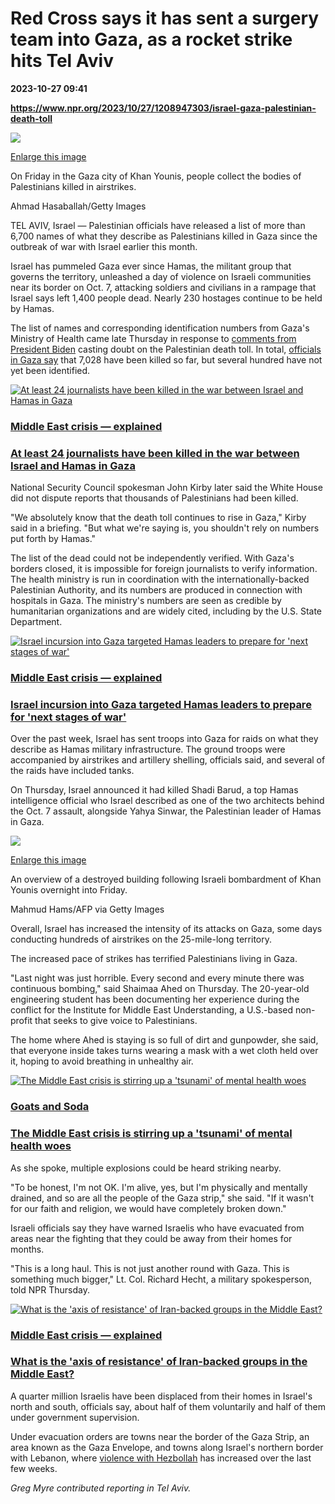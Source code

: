 # Red Cross says it has sent a surgery team into Gaza, as a rocket strike hits Tel Aviv

**2023-10-27 09:41**

**https://www.npr.org/2023/10/27/1208947303/israel-gaza-palestinian-death-toll**

 ![](https://media.npr.org/assets/img/2023/10/27/gettyimages-1759199547_slide-d8dbf35a859c3a760e6b076f41c1ab5d32d34563-s1100-c50.jpg) 

[Enlarge this image](https://media.npr.org/assets/img/2023/10/27/gettyimages-1759199547_slide-d8dbf35a859c3a760e6b076f41c1ab5d32d34563-s1200.jpg)

On Friday in the Gaza city of Khan Younis, people collect the bodies of Palestinians killed in airstrikes.

Ahmad Hasaballah/Getty Images

TEL AVIV, Israel — Palestinian officials have released a list of more than 6,700 names of what they describe as Palestinians killed in Gaza since the outbreak of war with Israel earlier this month.

Israel has pummeled Gaza ever since Hamas, the militant group that governs the territory, unleashed a day of violence on Israeli communities near its border on Oct. 7, attacking soldiers and civilians in a rampage that Israel says left 1,400 people dead. Nearly 230 hostages continue to be held by Hamas.

The list of names and corresponding identification numbers from Gaza's Ministry of Health came late Thursday in response to [comments from President Biden](https://www.npr.org/2023/10/25/1208577490/biden-says-hes-worried-about-civilian-deaths-in-gaza-but-questions-death-toll-st) casting doubt on the Palestinian death toll. In total, [officials in Gaza say](https://www.moh.gov.ps/portal/wp-content/uploads/2023/10/%D8%AA%D9%82%D8%B1%D9%8A%D8%B1-%D9%86%D9%87%D8%A7%D8%A6%D9%8A-%D8%A8%D8%A7%D8%B3%D9%85%D8%A7%D8%A1-%D8%A7%D9%84%D8%B4%D9%87%D8%AF%D8%A7%D8%A1-1.pdf) that 7,028 have been killed so far, but several hundred have not yet been identified.

[![At least 24 journalists have been killed in the war between Israel and Hamas in Gaza](https://media.npr.org/assets/img/2023/10/23/gettyimages-1748497658_sq-b8af439c44d6173a999a8e698c485e8688012603-s100-c15.jpg)](https://www.npr.org/2023/10/25/1208019720/journalist-deaths-gaza-israel-hamas)

### [Middle East crisis — explained](https://www.npr.org/series/1205445976/middle-east-crisis)

### [At least 24 journalists have been killed in the war between Israel and Hamas in Gaza](https://www.npr.org/2023/10/25/1208019720/journalist-deaths-gaza-israel-hamas)

National Security Council spokesman John Kirby later said the White House did not dispute reports that thousands of Palestinians had been killed.

"We absolutely know that the death toll continues to rise in Gaza," Kirby said in a briefing. "But what we're saying is, you shouldn't rely on numbers put forth by Hamas."

The list of the dead could not be independently verified. With Gaza's borders closed, it is impossible for foreign journalists to verify information. The health ministry is run in coordination with the internationally-backed Palestinian Authority, and its numbers are produced in connection with hospitals in Gaza. The ministry's numbers are seen as credible by humanitarian organizations and are widely cited, including by the U.S. State Department.

[![Israel incursion into Gaza targeted Hamas leaders to prepare for 'next stages of war'](https://media.npr.org/assets/img/2023/10/26/gettyimages-1746298515_sq-4f649c0fc304d330da194d32c96f067dd1c6b59d-s100-c15.jpg)](https://www.npr.org/2023/10/26/1208680784/death-toll-in-gaza-approaches-7-000-as-aid-groups-raise-alarm-about-fuel)

### [Middle East crisis — explained](https://www.npr.org/series/1205445976/middle-east-crisis)

### [Israel incursion into Gaza targeted Hamas leaders to prepare for 'next stages of war'](https://www.npr.org/2023/10/26/1208680784/death-toll-in-gaza-approaches-7-000-as-aid-groups-raise-alarm-about-fuel)

Over the past week, Israel has sent troops into Gaza for raids on what they describe as Hamas military infrastructure. The ground troops were accompanied by airstrikes and artillery shelling, officials said, and several of the raids have included tanks.

On Thursday, Israel announced it had killed Shadi Barud, a top Hamas intelligence official who Israel described as one of the two architects behind the Oct. 7 assault, alongside Yahya Sinwar, the Palestinian leader of Hamas in Gaza.

 ![](https://media.npr.org/assets/img/2023/10/27/gettyimages-1747989356_slide-fe6c8676d84ff3f0f828a9429cdb57bdc7543605-s1100-c50.jpg) 

[Enlarge this image](https://media.npr.org/assets/img/2023/10/27/gettyimages-1747989356_slide-fe6c8676d84ff3f0f828a9429cdb57bdc7543605-s1200.jpg)

An overview of a destroyed building following Israeli bombardment of Khan Younis overnight into Friday.

Mahmud Hams/AFP via Getty Images

Overall, Israel has increased the intensity of its attacks on Gaza, some days conducting hundreds of airstrikes on the 25-mile-long territory.

The increased pace of strikes has terrified Palestinians living in Gaza.

"Last night was just horrible. Every second and every minute there was continuous bombing," said Shaimaa Ahed on Thursday. The 20-year-old engineering student has been documenting her experience during the conflict for the Institute for Middle East Understanding, a U.S.-based non-profit that seeks to give voice to Palestinians.

The home where Ahed is staying is so full of dirt and gunpowder, she said, that everyone inside takes turns wearing a mask with a wet cloth held over it, hoping to avoid breathing in unhealthy air.

[![The Middle East crisis is stirring up a 'tsunami' of mental health woes](https://media.npr.org/assets/img/2023/10/24/trauma-diptych_sq-e95d2aa4491af77b6278ec4ea02962cb2e33f2ba-s100-c15.jpg)](https://www.npr.org/sections/goatsandsoda/2023/10/25/1208192912/the-middle-east-crisis-is-stirring-up-a-tsunami-of-mental-health-woes)

### [Goats and Soda](https://www.npr.org/sections/goatsandsoda/)

### [The Middle East crisis is stirring up a 'tsunami' of mental health woes](https://www.npr.org/sections/goatsandsoda/2023/10/25/1208192912/the-middle-east-crisis-is-stirring-up-a-tsunami-of-mental-health-woes)

As she spoke, multiple explosions could be heard striking nearby.

"To be honest, I'm not OK. I'm alive, yes, but I'm physically and mentally drained, and so are all the people of the Gaza strip," she said. "If it wasn't for our faith and religion, we would have completely broken down."

Israeli officials say they have warned Israelis who have evacuated from areas near the fighting that they could be away from their homes for months.

"This is a long haul. This is not just another round with Gaza. This is something much bigger," Lt. Col. Richard Hecht, a military spokesperson, told NPR Thursday.

[![What is the 'axis of resistance' of Iran-backed groups in the Middle East?](https://media.npr.org/assets/img/2023/10/26/gettyimages-1733234512_sq-8f4a83fe92c1a11ab5fa3e40449e0aeb8c6c55e0-s100-c15.jpg)](https://www.npr.org/2023/10/26/1208456496/iran-hamas-axis-of-resistance-hezbollah-israel)

### [Middle East crisis — explained](https://www.npr.org/series/1205445976/middle-east-crisis)

### [What is the 'axis of resistance' of Iran-backed groups in the Middle East?](https://www.npr.org/2023/10/26/1208456496/iran-hamas-axis-of-resistance-hezbollah-israel)

A quarter million Israelis have been displaced from their homes in Israel's north and south, officials say, about half of them voluntarily and half of them under government supervision.

Under evacuation orders are towns near the border of the Gaza Strip, an area known as the Gaza Envelope, and towns along Israel's northern border with Lebanon, where [violence with Hezbollah](https://www.npr.org/2023/10/26/1208456496/iran-hamas-axis-of-resistance-hezbollah-israel) has increased over the last few weeks.

_Greg Myre contributed reporting in Tel Aviv._